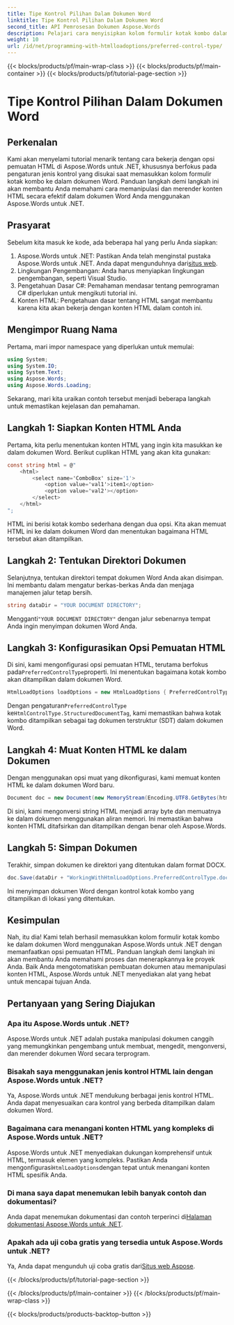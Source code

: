 ```yaml
---
title: Tipe Kontrol Pilihan Dalam Dokumen Word
linktitle: Tipe Kontrol Pilihan Dalam Dokumen Word
second_title: API Pemrosesan Dokumen Aspose.Words
description: Pelajari cara menyisipkan kolom formulir kotak kombo dalam dokumen Word menggunakan Aspose.Words untuk .NET. Ikuti panduan langkah demi langkah ini untuk integrasi konten HTML yang lancar.
weight: 10
url: /id/net/programming-with-htmlloadoptions/preferred-control-type/
---
```


{{< blocks/products/pf/main-wrap-class >}}
{{< blocks/products/pf/main-container >}}
{{< blocks/products/pf/tutorial-page-section >}}

# Tipe Kontrol Pilihan Dalam Dokumen Word

## Perkenalan

Kami akan menyelami tutorial menarik tentang cara bekerja dengan opsi pemuatan HTML di Aspose.Words untuk .NET, khususnya berfokus pada pengaturan jenis kontrol yang disukai saat memasukkan kolom formulir kotak kombo ke dalam dokumen Word. Panduan langkah demi langkah ini akan membantu Anda memahami cara memanipulasi dan merender konten HTML secara efektif dalam dokumen Word Anda menggunakan Aspose.Words untuk .NET.

## Prasyarat

Sebelum kita masuk ke kode, ada beberapa hal yang perlu Anda siapkan:

1.  Aspose.Words untuk .NET: Pastikan Anda telah menginstal pustaka Aspose.Words untuk .NET. Anda dapat mengunduhnya dari[situs web](https://releases.aspose.com/words/net/).
2. Lingkungan Pengembangan: Anda harus menyiapkan lingkungan pengembangan, seperti Visual Studio.
3. Pengetahuan Dasar C#: Pemahaman mendasar tentang pemrograman C# diperlukan untuk mengikuti tutorial ini.
4. Konten HTML: Pengetahuan dasar tentang HTML sangat membantu karena kita akan bekerja dengan konten HTML dalam contoh ini.

## Mengimpor Ruang Nama

Pertama, mari impor namespace yang diperlukan untuk memulai:

```csharp
using System;
using System.IO;
using System.Text;
using Aspose.Words;
using Aspose.Words.Loading;
```

Sekarang, mari kita uraikan contoh tersebut menjadi beberapa langkah untuk memastikan kejelasan dan pemahaman.

## Langkah 1: Siapkan Konten HTML Anda

Pertama, kita perlu menentukan konten HTML yang ingin kita masukkan ke dalam dokumen Word. Berikut cuplikan HTML yang akan kita gunakan:

```csharp
const string html = @"
    <html>
        <select name='ComboBox' size='1'>
            <option value='val1'>item1</option>
            <option value='val2'></option>                        
        </select>
    </html>
";
```

HTML ini berisi kotak kombo sederhana dengan dua opsi. Kita akan memuat HTML ini ke dalam dokumen Word dan menentukan bagaimana HTML tersebut akan ditampilkan.

## Langkah 2: Tentukan Direktori Dokumen

Selanjutnya, tentukan direktori tempat dokumen Word Anda akan disimpan. Ini membantu dalam mengatur berkas-berkas Anda dan menjaga manajemen jalur tetap bersih.

```csharp
string dataDir = "YOUR DOCUMENT DIRECTORY";
```

 Mengganti`"YOUR DOCUMENT DIRECTORY"` dengan jalur sebenarnya tempat Anda ingin menyimpan dokumen Word Anda.

## Langkah 3: Konfigurasikan Opsi Pemuatan HTML

 Di sini, kami mengonfigurasi opsi pemuatan HTML, terutama berfokus pada`PreferredControlType`properti. Ini menentukan bagaimana kotak kombo akan ditampilkan dalam dokumen Word.

```csharp
HtmlLoadOptions loadOptions = new HtmlLoadOptions { PreferredControlType = HtmlControlType.StructuredDocumentTag };
```

 Dengan pengaturan`PreferredControlType` ke`HtmlControlType.StructuredDocumentTag`, kami memastikan bahwa kotak kombo ditampilkan sebagai tag dokumen terstruktur (SDT) dalam dokumen Word.

## Langkah 4: Muat Konten HTML ke dalam Dokumen

Dengan menggunakan opsi muat yang dikonfigurasi, kami memuat konten HTML ke dalam dokumen Word baru.

```csharp
Document doc = new Document(new MemoryStream(Encoding.UTF8.GetBytes(html)), loadOptions);
```

Di sini, kami mengonversi string HTML menjadi array byte dan memuatnya ke dalam dokumen menggunakan aliran memori. Ini memastikan bahwa konten HTML ditafsirkan dan ditampilkan dengan benar oleh Aspose.Words.

## Langkah 5: Simpan Dokumen

Terakhir, simpan dokumen ke direktori yang ditentukan dalam format DOCX.

```csharp
doc.Save(dataDir + "WorkingWithHtmlLoadOptions.PreferredControlType.docx", SaveFormat.Docx);
```

Ini menyimpan dokumen Word dengan kontrol kotak kombo yang ditampilkan di lokasi yang ditentukan.

## Kesimpulan

Nah, itu dia! Kami telah berhasil memasukkan kolom formulir kotak kombo ke dalam dokumen Word menggunakan Aspose.Words untuk .NET dengan memanfaatkan opsi pemuatan HTML. Panduan langkah demi langkah ini akan membantu Anda memahami proses dan menerapkannya ke proyek Anda. Baik Anda mengotomatiskan pembuatan dokumen atau memanipulasi konten HTML, Aspose.Words untuk .NET menyediakan alat yang hebat untuk mencapai tujuan Anda.

## Pertanyaan yang Sering Diajukan

### Apa itu Aspose.Words untuk .NET?
Aspose.Words untuk .NET adalah pustaka manipulasi dokumen canggih yang memungkinkan pengembang untuk membuat, mengedit, mengonversi, dan merender dokumen Word secara terprogram.

### Bisakah saya menggunakan jenis kontrol HTML lain dengan Aspose.Words untuk .NET?
Ya, Aspose.Words untuk .NET mendukung berbagai jenis kontrol HTML. Anda dapat menyesuaikan cara kontrol yang berbeda ditampilkan dalam dokumen Word.

### Bagaimana cara menangani konten HTML yang kompleks di Aspose.Words untuk .NET?
 Aspose.Words untuk .NET menyediakan dukungan komprehensif untuk HTML, termasuk elemen yang kompleks. Pastikan Anda mengonfigurasi`HtmlLoadOptions`dengan tepat untuk menangani konten HTML spesifik Anda.

### Di mana saya dapat menemukan lebih banyak contoh dan dokumentasi?
 Anda dapat menemukan dokumentasi dan contoh terperinci di[Halaman dokumentasi Aspose.Words untuk .NET](https://reference.aspose.com/words/net/).

### Apakah ada uji coba gratis yang tersedia untuk Aspose.Words untuk .NET?
 Ya, Anda dapat mengunduh uji coba gratis dari[Situs web Aspose](https://releases.aspose.com/).

{{< /blocks/products/pf/tutorial-page-section >}}

{{< /blocks/products/pf/main-container >}}
{{< /blocks/products/pf/main-wrap-class >}}

{{< blocks/products/products-backtop-button >}}
